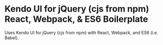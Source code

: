 # Kendo UI for jQuery (cjs from npm) React, Webpack, & ES6 Boilerplate

Uses Kendo UI for jQuery (cjs from npm) with React, Webpack, and ES6 (i.e. Babel).
